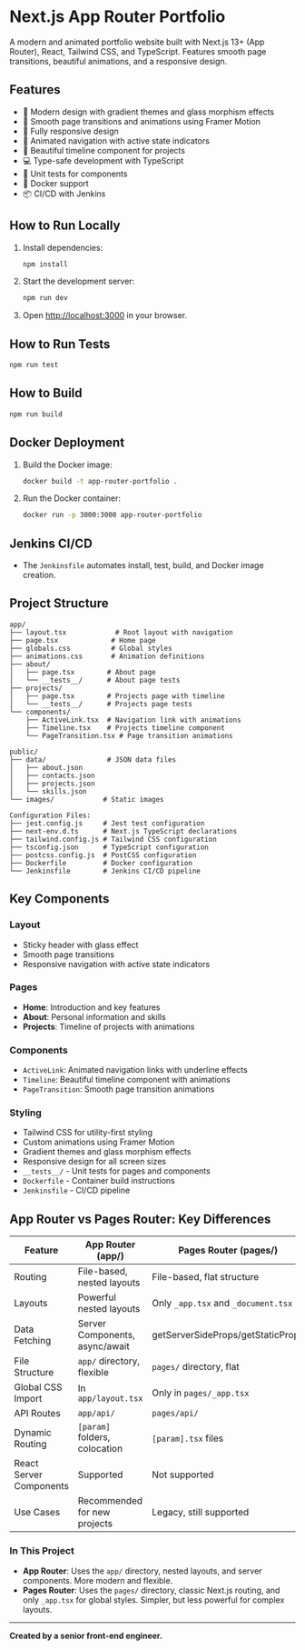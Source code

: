# Next.js App Router Portfolio

A modern and animated portfolio website built with Next.js 13+ (App Router), React, Tailwind CSS, and TypeScript. Features smooth page transitions, beautiful animations, and a responsive design.

## Features
- 🎨 Modern design with gradient themes and glass morphism effects
- 🔄 Smooth page transitions and animations using Framer Motion
- 📱 Fully responsive design
- 🧭 Animated navigation with active state indicators
- 📅 Beautiful timeline component for projects
- 💻 Type-safe development with TypeScript
- 🧪 Unit tests for components
- 🐳 Docker support
- 📦 CI/CD with Jenkins

## How to Run Locally
1. Install dependencies:
   ```bash
   npm install
   ```
2. Start the development server:
   ```bash
   npm run dev
   ```
3. Open [http://localhost:3000](http://localhost:3000) in your browser.

## How to Run Tests
```bash
npm run test
```

## How to Build
```bash
npm run build
```

## Docker Deployment
1. Build the Docker image:
   ```bash
   docker build -t app-router-portfolio .
   ```
2. Run the Docker container:
   ```bash
   docker run -p 3000:3000 app-router-portfolio
   ```

## Jenkins CI/CD
- The `Jenkinsfile` automates install, test, build, and Docker image creation.

## Project Structure
```
app/
├── layout.tsx            # Root layout with navigation
├── page.tsx             # Home page
├── globals.css          # Global styles
├── animations.css       # Animation definitions
├── about/
│   ├── page.tsx        # About page
│   └── __tests__/      # About page tests
├── projects/
│   ├── page.tsx        # Projects page with timeline
│   └── __tests__/      # Projects page tests
└── components/
    ├── ActiveLink.tsx  # Navigation link with animations
    ├── Timeline.tsx    # Projects timeline component
    └── PageTransition.tsx # Page transition animations

public/
├── data/               # JSON data files
│   ├── about.json
│   ├── contacts.json
│   ├── projects.json
│   └── skills.json
└── images/            # Static images

Configuration Files:
├── jest.config.js     # Jest test configuration
├── next-env.d.ts      # Next.js TypeScript declarations
├── tailwind.config.js # Tailwind CSS configuration
├── tsconfig.json      # TypeScript configuration
├── postcss.config.js  # PostCSS configuration
├── Dockerfile         # Docker configuration
└── Jenkinsfile        # Jenkins CI/CD pipeline
```

## Key Components

### Layout
- Sticky header with glass effect
- Smooth page transitions
- Responsive navigation with active state indicators

### Pages
- **Home**: Introduction and key features
- **About**: Personal information and skills
- **Projects**: Timeline of projects with animations

### Components
- `ActiveLink`: Animated navigation links with underline effects
- `Timeline`: Beautiful timeline component with animations
- `PageTransition`: Smooth page transition animations

### Styling
- Tailwind CSS for utility-first styling
- Custom animations using Framer Motion
- Gradient themes and glass morphism effects
- Responsive design for all screen sizes
- `__tests__/` - Unit tests for pages and components
- `Dockerfile` - Container build instructions
- `Jenkinsfile` - CI/CD pipeline

## App Router vs Pages Router: Key Differences

| Feature                | App Router (app/)                | Pages Router (pages/)              |
|------------------------|----------------------------------|------------------------------------|
| Routing                | File-based, nested layouts        | File-based, flat structure         |
| Layouts                | Powerful nested layouts           | Only `_app.tsx` and `_document.tsx`|
| Data Fetching          | Server Components, async/await    | getServerSideProps/getStaticProps  |
| File Structure         | `app/` directory, flexible        | `pages/` directory, flat           |
| Global CSS Import      | In `app/layout.tsx`               | Only in `pages/_app.tsx`           |
| API Routes             | `app/api/`                        | `pages/api/`                       |
| Dynamic Routing        | `[param]` folders, colocation     | `[param].tsx` files                |
| React Server Components| Supported                         | Not supported                      |
| Use Cases              | Recommended for new projects      | Legacy, still supported            |

### In This Project
- **App Router**: Uses the `app/` directory, nested layouts, and server components. More modern and flexible.
- **Pages Router**: Uses the `pages/` directory, classic Next.js routing, and only `_app.tsx` for global styles. Simpler, but less powerful for complex layouts.

---

**Created by a senior front-end engineer.**
